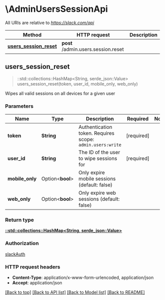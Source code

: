 # \AdminUsersSessionApi

All URIs are relative to *https://slack.com/api*

Method | HTTP request | Description
------------- | ------------- | -------------
[**users_session_reset**](AdminUsersSessionApi.md#users_session_reset) | **post** /admin.users.session.reset | 



## users_session_reset

> ::std::collections::HashMap<String, serde_json::Value> users_session_reset(token, user_id, mobile_only, web_only)


Wipes all valid sessions on all devices for a given user

### Parameters


Name | Type | Description  | Required | Notes
------------- | ------------- | ------------- | ------------- | -------------
**token** | **String** | Authentication token. Requires scope: `admin.users:write` | [required] |
**user_id** | **String** | The ID of the user to wipe sessions for | [required] |
**mobile_only** | Option<**bool**> | Only expire mobile sessions (default: false) |  |
**web_only** | Option<**bool**> | Only expire web sessions (default: false) |  |

### Return type

[**::std::collections::HashMap<String, serde_json::Value>**](serde_json::Value.md)

### Authorization

[slackAuth](../README.md#slackAuth)

### HTTP request headers

- **Content-Type**: application/x-www-form-urlencoded, application/json
- **Accept**: application/json

[[Back to top]](#) [[Back to API list]](../README.md#documentation-for-api-endpoints) [[Back to Model list]](../README.md#documentation-for-models) [[Back to README]](../README.md)

